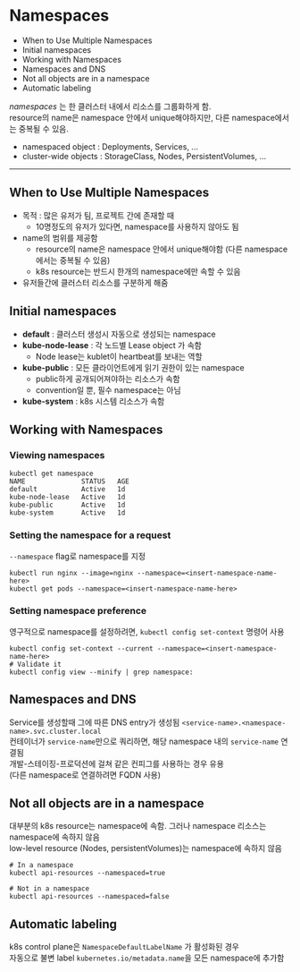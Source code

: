 # Namespaces

- When to Use Multiple Namespaces
- Initial namespaces
- Working with Namespaces
- Namespaces and DNS
- Not all objects are in a namespace
- Automatic labeling

_namespaces_ 는 한 클러스터 내에서 리소스를 그룹화하게 함.  
resource의 name은 namespace 안에서 unique해야하지만, 다른 namespace에서는 중복될 수 있음.

- namespaced object : Deployments, Services, ...
- cluster-wide objects : StorageClass, Nodes, PersistentVolumes, ...

---

## When to Use Multiple Namespaces

- 목적 : 많은 유저가 팀, 프로젝트 간에 존재할 때
    - 10명정도의 유저가 있다면, namespace를 사용하지 않아도 됨
- name의 범위를 제공함
    - resource의 name은 namespace 안에서 unique해야함 (다른 namespace에서는 중복될 수 있음)
    - k8s resource는 반드시 한개의 namespace에만 속할 수 있음
- 유저들간에 클러스터 리소스를 구분하게 해줌

## Initial namespaces

- **default** : 클러스터 생성시 자동으로 생성되는 namespace
- **kube-node-lease** : 각 노드별 Lease object 가 속함
    - Node lease는 kublet이 heartbeat를 보내는 역할
- **kube-public** : 모든 클라이언트에게 읽기 권한이 있는 namespace
    - public하게 공개되어져야하는 리소스가 속함
    - convention일 뿐, 필수 namespace는 아님
- **kube-system** : k8s 시스템 리소스가 속함

## Working with Namespaces

### Viewing namespaces

````
kubectl get namespace
NAME              STATUS   AGE
default           Active   1d
kube-node-lease   Active   1d
kube-public       Active   1d
kube-system       Active   1d
````

### Setting the namespace for a request

`--namespace` flag로 namespace를 지정

````
kubectl run nginx --image=nginx --namespace=<insert-namespace-name-here>
kubectl get pods --namespace=<insert-namespace-name-here>
````

### Setting namespace preference

영구적으로 namespace를 설정하려면, `kubectl config set-context` 명령어 사용

````
kubectl config set-context --current --namespace=<insert-namespace-name-here>
# Validate it
kubectl config view --minify | grep namespace:
````

## Namespaces and DNS

Service를 생성할때 그에 따른 DNS entry가 생성됨 `<service-name>.<namespace-name>.svc.cluster.local`  
컨테이너가 `service-name`만으로 쿼리하면, 해당 namespace 내의 `service-name` 연결됨  
개발-스테이징-프로덕션에 걸쳐 같은 컨피그를 사용하는 경우 유용  
(다른 namespace로 연결하려면 FQDN 사용)

## Not all objects are in a namespace

대부분의 k8s resource는 namespace에 속함. 그러나 namespace 리소스는 namespace에 속하지 않음  
low-level resource (Nodes, persistentVolumes)는 namespace에 속하지 않음

````
# In a namespace
kubectl api-resources --namespaced=true

# Not in a namespace
kubectl api-resources --namespaced=false
````

## Automatic labeling

k8s control plane은 `NamespaceDefaultLabelName` 가 활성화된 경우  
자동으로 불변 label `kubernetes.io/metadata.name`을 모든 namespace에 추가함
